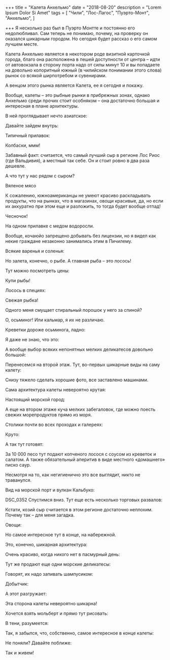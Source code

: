 +++
title = "Калета Анхельмо"
date = "2018-08-20"
description = "Lorem Ipsum Dolor Si Amet"
tags = [
    "Чили",
    "Лос-Лагос",
    "Пуэрто-Монт",
    "Анхельмо",
]

+++
Я несколько раз был в Пуэрто Монтте и постоянно его недолюбливал. Сам теперь не понимаю, почему, на проверку он оказался шикарным городом. Но сегодня будет рассказ о его самом лучшем месте.


Калета Анхельмо является в некотором роде визитной карточкой города, благо она расположена в пешей доступности от центра – идти от автовокзала в сторону порта надо от силы минут 10 и вы попадаете на довольно колоритный южный (в чилийском понимании этого слова) рынок со всякой ширпотребом и сувенирами.

А венцом этого рынка является Калета, ее я сегодня и покажу.


Вообще, калеты – это рыбные рынки в прибрежных зонах, однако Анхельмо среди прочих стоит особняком – она достаточно большая и интересная в плане архитектуры.


В ней проглядывает нечто азиатское:


Давайте зайдем внутрь:


Типичный прилавок:


Колбаски, ммм!


Забавный факт: считается, что самый лучший сыр в регионе Лос Риос (где Вальдивия), а местный так себе. Он и стоит ровно в два раза дешевле.


А что тут у нас рядом с сыром?


Вяленое мясо


К сожалению, южноамериканцы не умеют красиво раскладывать продукты, что на рынках, что в магазинах, овощи красивые, да, но если их аккуратно при этом еще и разложить, то тогда будет вообще отпад!


Чесночок!


На одном прилавке с медом водоросли.


Вообще, кочаюйо запрещено добывать без лицензии, но я видел как некие граждане незаконно занимались этим в Пичилему.


Всякие варенья и соленья:


Но залета, конечно, о рыбе. А главная рыба – это лосось!


Тут можно посмотреть цены:


Купи рыбы!


Лосось в специях:


Свежая рыбка!


Одного меня смущает стиральный порошок у него за спиной?


О, осьминог! Или кальмар, я их не различаю.


Креветки дороже осьминога, ладно:


Я даже не знаю, что это:


А вообще выбор всяких непонятных мелких деликатесов довольно большой:


Перенесемся на второй этаж. Тут, во-первых шикарные виды на саму калету:


Снизу тяжело сделать хорошие фото, все заставлено машинами.


Сама архитектура калеты невероятно крутая:


Настоящий морской город:



А еще на втором этаже куча мелких забегаловок, где можно поесть свежих морепродуктов прямо из моря.


Столики почти во всех проходах и галереях:


Круто:


А так тут готовят:


За 10 000 песо тут подают копченого лосося с соусом из креветок и салатом. А также обязательный аперитив в виде местного «домашнего» писко саур.

Несмотря на то, как негигиенично это все выглядит, никто не траванулся.


Вид на морской порт и вулкан Кальбуко:


DSC_0352
Спустимся вниз. Тут еще есть несколько торговых развалов:


Кстати, козий сыр считается в этом регионе достаточно неплохим. Почему так – для меня загадка.


Овощи:


Но самое интересное тут в конце, на набережной.


Это, конечно, шикарная архитектура:


Очень красиво, когда никого нет в пасмурный день:


Тут же продают еще одни морские деликатесы:


Говорят, их надо запивать шампусиком:


Добытчик:


А этот разгружает:


Эта сторона калеты невероятно шикарна!


Хочется взять мольберт и прямо тут рисовать:



В тени, разумеется:


Так, я забылся, что, собственно, самое интересное в конце калеты:


Не поняли? Давайте поближе:



Так и живем!
